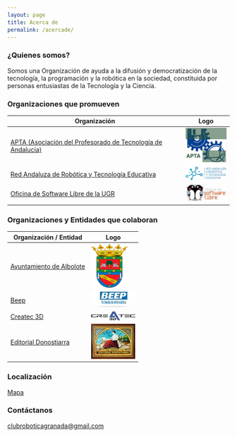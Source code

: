 ```yaml
---
layout: page
title: Acerca de
permalink: /acercade/
---
```


### ¿Quienes somos?
Somos una Organización de ayuda a la difusión y democratización de la tecnología, la programación y la robótica en la sociedad, constituida por personas entusiastas de la Tecnología y la Ciencia.

### Organizaciones que promueven
|Organización | Logo|
|-------------|-----------|
 |[APTA (Asociación del Profesorado de Tecnología de Andalucía)](https://aptandalucia.wordpress.com/)|![](/images/logos/logo_apta_100.png)|
 |[Red Andaluza de Robótica y Tecnología Educativa](http://roboticaytecnologia.org/)|![](/images/logos/logo_red_andaluza_robotica_100.png)|
|[Oficina de Software Libre de la UGR](http://osl.ugr.es/) |![](/images/logos/logo_osl_100.jpeg)|

### Organizaciones y Entidades que colaboran
|Organización / Entidad | Logo|
|-----------------------|-----|
 |[Ayuntamiento de Albolote](https://albolote.org/)|![](/images/logos/logo_ayto_albolote_100.png)|
 |[Beep](https://www.beep.es/tienda-de-informatica/32471/granada)|![](/images/logos/logo_beep_100.jpeg)|
 |[Createc 3D](https://createc3d.com/)|![](/images/logos/logo_createc_100.png)|
 |[Editorial Donostiarra](https://www.editorialdonostiarra.com/)|![](/images/logos/logo_donostiarra_100.jpeg)|

### Localización
[Mapa](https://goo.gl/maps/apqiUdvcC9s)

### Contáctanos
[clubroboticagranada@gmail.com](mailto:clubroboticagranada@gmail.com)
